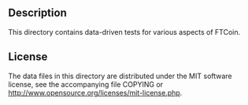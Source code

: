 Description
------------

This directory contains data-driven tests for various aspects of FTCoin.

License
--------

The data files in this directory are distributed under the MIT software
license, see the accompanying file COPYING or
http://www.opensource.org/licenses/mit-license.php.

